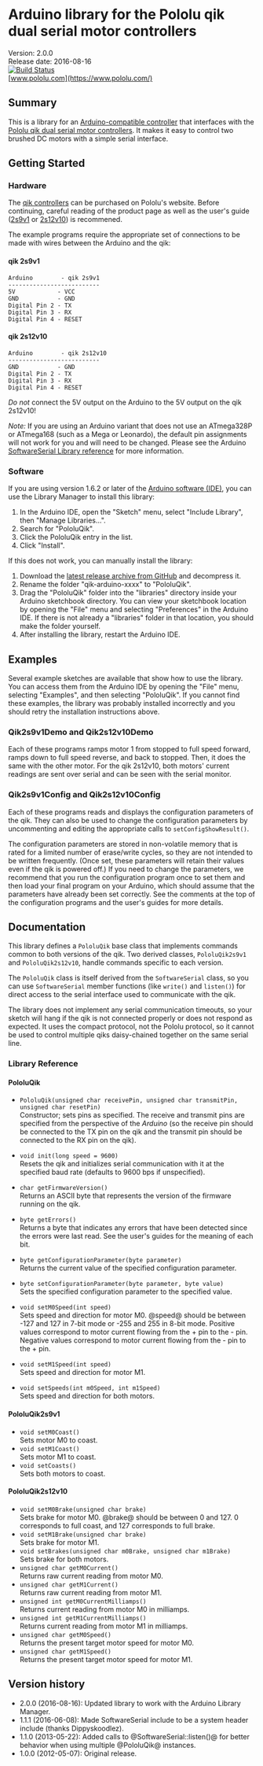 # Arduino library for the Pololu qik dual serial motor controllers

Version: 2.0.0<br>
Release date: 2016-08-16<br>
[![Build Status](https://travis-ci.org/pololu/qik-arduino.svg?branch=master)](https://travis-ci.org/pololu/qik-arduino)<br>
[www.pololu.com](https://www.pololu.com/)

## Summary

This is a library for an
[Arduino-compatible controller](https://www.pololu.com/arduino) that
interfaces with the
[Pololu qik dual serial motor controllers](https://www.pololu.com/category/97/pololu-qik-dual-serial-motor-controllers).
It makes it easy to control two brushed DC motors with a simple serial
interface.

## Getting Started

### Hardware

The
[qik controllers](https://www.pololu.com/category/97/pololu-qik-dual-serial-motor-controllers)
can be purchased on Pololu's website.  Before continuing, careful
reading of the product page as well as the user's guide
([2s9v1](https://www.pololu.com/docs/0J25) or
[2s12v10](https://www.pololu.com/docs/0J29)) is recommened.

The example programs require the appropriate set of connections to be
made with wires between the Arduino and the qik:

#### qik 2s9v1

    Arduino        - qik 2s9v1
    --------------------------
    5V            - VCC
    GND           - GND
    Digital Pin 2 - TX
    Digital Pin 3 - RX
    Digital Pin 4 - RESET

#### qik 2s12v10


    Arduino        - qik 2s12v10
    --------------------------
    GND           - GND
    Digital Pin 2 - TX
    Digital Pin 3 - RX
    Digital Pin 4 - RESET

*Do not* connect the 5V output on the Arduino to the 5V output on the qik 2s12v10!

*Note:* If you are using an Arduino variant that does not use an
ATmega328P or ATmega168 (such as a Mega or Leonardo), the default pin
assignments will not work for you and will need to be changed. Please
see the Arduino
[SoftwareSerial Library reference](https://arduino.cc/en/Reference/SoftwareSerial)
for more information.


### Software

If you are using version 1.6.2 or later of the
[Arduino software (IDE)](https://www.arduino.cc/en/Main/Software), you can use
the Library Manager to install this library:

1. In the Arduino IDE, open the "Sketch" menu, select "Include Library", then
   "Manage Libraries...".
2. Search for "PololuQik".
3. Click the PololuQik entry in the list.
4. Click "Install".

If this does not work, you can manually install the library:

1. Download the
   [latest release archive from GitHub](https://github.com/pololu/qik-arduino/releases)
   and decompress it.
2. Rename the folder "qik-arduino-xxxx" to "PololuQik".
3. Drag the "PololuQik" folder into the "libraries" directory inside your
   Arduino sketchbook directory. You can view your sketchbook location by
   opening the "File" menu and selecting "Preferences" in the Arduino IDE. If
   there is not already a "libraries" folder in that location, you should make
   the folder yourself.
4. After installing the library, restart the Arduino IDE.

## Examples

Several example sketches are available that show how to use the
library. You can access them from the Arduino IDE by opening the
"File" menu, selecting "Examples", and then selecting "PololuQik". If
you cannot find these examples, the library was probably installed
incorrectly and you should retry the installation instructions above.

### Qik2s9v1Demo and Qik2s12v10Demo

Each of these programs ramps motor 1 from stopped to full speed
forward, ramps down to full speed reverse, and back to stopped.  Then,
it does the same with the other motor.  For the qik 2s12v10, both
motors' current readings are sent over serial and can be seen with the
serial monitor.

### Qik2s9v1Config and Qik2s12v10Config

Each of these programs reads and displays the configuration parameters
of the qik.  They can also be used to change the configuration
parameters by uncommenting and editing the appropriate calls to
`setConfigShowResult()`.

The configuration parameters are stored in non-volatile memory that is
rated for a limited number of erase/write cycles, so they are not
intended to be written frequently.  (Once set, these parameters will
retain their values even if the qik is powered off.)  If you need to
change the parameters, we recommend that you run the configuration
program once to set them and then load your final program on your
Arduino, which should assume that the parameters have already been set
correctly.  See the comments at the top of the configuration programs
and the user's guides for more details.

## Documentation

This library defines a `PololuQik` base class that implements commands
common to both versions of the qik.  Two derived classes,
`PololuQik2s9v1` and `PololuQik2s12v10`, handle commands specific to
each version.

The `PololuQik` class is itself derived from the `SoftwareSerial` class,
so you can use `SoftwareSerial` member functions (like `write()` and
`listen()`) for direct access to the serial interface used to
communicate with the qik.

The library does not implement any serial communication timeouts, so
your sketch will hang if the qik is not connected properly or does not
respond as expected.  It uses the compact protocol, not the Pololu
protocol, so it cannot be used to control multiple qiks daisy-chained
together on the same serial line.

### Library Reference

#### PololuQik

- `PololuQik(unsigned char receivePin, unsigned char transmitPin,
  unsigned char resetPin)` <br> Constructor; sets pins as specified.
  The receive and transmit pins are specified from the perspective of
  the *Arduino* (so the receive pin should be connected to the TX pin
  on the qik and the transmit pin should be connected to the RX pin on
  the qik).
- `void init(long speed = 9600)` <br> Resets the qik and initializes
   serial communication with it at the specified baud rate (defaults
   to 9600 bps if unspecified).
- `char getFirmwareVersion()` <br> Returns an ASCII byte that
  represents the version of the firmware running on the qik.
- `byte getErrors()` <br> Returns a byte that indicates any errors
  that have been detected since the errors were last read.  See the
  user's guides for the meaning of each bit.
- `byte getConfigurationParameter(byte parameter)` <br> Returns the
  current value of the specified configuration parameter.
- `byte setConfigurationParameter(byte parameter, byte value)` <br> Sets
  the specified configuration parameter to the specified value.

- `void setM0Speed(int speed)` <br> Sets speed and direction for motor
  M0. @speed@ should be between -127 and 127 in 7-bit mode or -255 and
  255 in 8-bit mode.  Positive values correspond to motor current
  flowing from the + pin to the - pin. Negative values correspond to
  motor current flowing from the - pin to the + pin.
- `void setM1Speed(int speed)` <br> Sets speed and direction for motor
  M1.
- `void setSpeeds(int m0Speed, int m1Speed)` <br> Sets speed and
  direction for both motors.

#### PololuQik2s9v1

- `void setM0Coast()` <br> Sets motor M0 to coast.
- `void setM1Coast()` <br> Sets motor M1 to coast.
- `void setCoasts()` <br> Sets both motors to coast.

#### PololuQik2s12v10

- `void setM0Brake(unsigned char brake)` <br> Sets brake for motor
  M0. @brake@ should be between 0 and 127. 0 corresponds to full
  coast, and 127 corresponds to full brake.
- `void setM1Brake(unsigned char brake)` <br> Sets brake for motor
  M1.
- `void setBrakes(unsigned char m0Brake, unsigned char m1Brake)` <br>
  Sets brake for both motors.
- `unsigned char getM0Current()` <br> Returns raw current reading from
  motor M0.
- `unsigned char getM1Current()` <br> Returns raw current reading from
  motor M1.
- `unsigned int getM0CurrentMilliamps()` <br> Returns current reading
  from motor M0 in milliamps.
- `unsigned int getM1CurrentMilliamps()` <br> Returns current reading
  from motor M1 in milliamps.
- `unsigned char getM0Speed()` <br> Returns the present target motor
  speed for motor M0.
- `unsigned char getM1Speed()` <br> Returns the present target motor
  speed for motor M1.

## Version history
* 2.0.0 (2016-08-16): Updated library to work with the Arduino Library Manager.
* 1.1.1 (2016-06-08): Made SoftwareSerial include to be a system header include (thanks Dippyskoodlez).
* 1.1.0 (2013-05-22): Added calls to @SoftwareSerial::listen()@ for better behavior when using multiple @PololuQik@ instances.
* 1.0.0 (2012-05-07): Original release.
